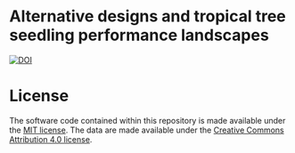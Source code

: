 # Alternative designs and tropical tree seedling performance landscapes

[![DOI](https://zenodo.org/badge/DOI/10.5281/zenodo.1296546.svg)](https://doi.org/10.5281/zenodo.1296546)


# License
The software code contained within this repository is made available under the [MIT license](https://opensource.org/licenses/mit-license.php). The data are made available under the [Creative Commons Attribution 4.0 license](https://creativecommons.org/licenses/by/4.0/).
